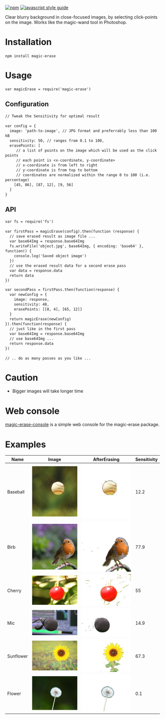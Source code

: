 [![npm][npm-image]][npm-url]  [![javascript style guide][standard-image]][standard-url]


[npm-image]: https://img.shields.io/npm/v/npm.svg
[npm-url]: https://www.npmjs.com/package/magic-erase
[standard-image]: https://img.shields.io/badge/code_style-standard-brightgreen.svg
[standard-url]: https://standardjs.com

Clear blurry background in close-focused images, by selecting click-points on the image. Works like the magic-wand tool in Photoshop.
# Installation
`npm install magic-erase`
# Usage
```
var magicErase = require('magic-erase')
```
## Configuration
```
// Tweak the Sensitivity for optimal result

var config = {
  image: 'path-to-image', // JPG format and preferrably less than 100 kB
  sensitivity: 50, // ranges from 0.1 to 100,
  erasePoints: [
     // a list of points on the image which will be used as the click points
     // each point is <x-coordinate, y-coordinate>
     // x-coordinate is from left to right
     // y-coordinate is from top to bottom
     // coordinates are normalized within the range 0 to 100 (i.e. percentage)
    [45, 86], [87, 12], [9, 56]
  ]
}
```
## API
```
var fs = require('fs')

var firstPass = magicErase(config).then(function (response) {
  // save erased result as image file ...
  var base64Img = response.base64Img
  fs.writeFile('object.jpg', base64Img, { encoding: 'base64' }, function() {
  	console.log('Saved object image')
  })
  // use the erased result data for a second erase pass
  var data = response.data
  return data
})
```
```
var secondPass = firstPass.then(function(response) {
  var newConfig = {
    image: response,
    sensitivity: 48,
    erasePoints: [[8, 4], [65, 12]]
  }
  return magicErase(newConfig)
}).then(function(response) {
  // just like in the first pass
  var base64Img = response.base64Img
  // use base64Img ...
  return response.data
})

// .. do as many passes as you like ...

```
# Caution
- Bigger images will take longer time
# Web console
[magic-erase-console](https://github.com/rosesonfire/magic-erase-console) is a simple web console for the magic-erase package.
# Examples
Name|Image|AfterErasing|Sensitivity
-|-|-|-
Baseball|<img src="./examples/app/baseball.jpg" width="200" />|<img src="./examples/app/objects/baseball.jpg" width="200">|12.2
Birb|<img src="./examples/app/birb.jpg" width="200" />|<img src="./examples/app/objects/birb.jpg" width="200">|77.9
Cherry|<img src="./examples/app/cherry.jpg" width="200" />|<img src="./examples/app/objects/cherry.jpg" width="200">|55
Mic|<img src="./examples/app/mic.jpg" width="200" />|<img src="./examples/app/objects/mic.jpg" width="200">|14.9
Sunflower|<img src="./examples/app/sunflower.jpg" width="200" />|<img src="./examples/app/objects/sunflower.jpg" width="200">|67.3
Flower|<img src="./examples/app/flower.jpg" width="200" />|<img src="./examples/app/objects/flower.jpg" width="200">|0.1